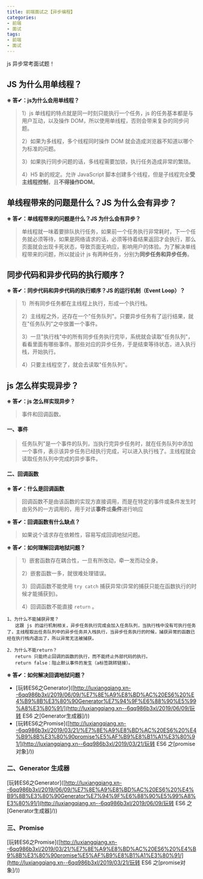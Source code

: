 ```yaml
---
title: 前端面试之【异步编程】
categories: 
- 前端
- 面试
tags: 
- 前端
- 面试
---
```


js 异步常考面试题！

<!--more-->



## JS 为什么用单线程？

**※ 答✔：js为什么会用单线程？**

> 1）js 单线程的特点就是同一时刻只能执行一个任务，js 的任务基本都是与用户互动，以及操作 DOM，所以使用单线程，否则会带来复杂的同步问题。
>
> 2）如果为多线程，多个线程同时操作 DOM 就会造成浏览器不知道以哪个为标准的问题。
>
> 3）如果执行同步问题的话，多线程需要加锁，执行任务造成非常的繁琐。
>
> 4）H5 新的规定。允许 JavaScript 脚本创建多个线程，但是子线程完全**受主线程控制**，且**不得操作DOM**。



## 单线程带来的问题是什么？JS 为什么会有异步？

**※ 答✔：单线程带来的问题是什么？JS 为什么会有异步？**

> 单线程就一味着要排队执行任务，如果前一个任务执行非常耗时，下一个任务就必须等待，如果是网络请求的话，必须等待着结果返回才会执行，那么页面就会出现卡死状态，导致页面无响应，影响用户的体验。为了解决单线程带来的问题，所以就设计 js 有两种任务，分别为**同步任务和异步任务**。 



## 同步代码和异步代码的执行顺序？

**※ 答✔：同步代码和异步代码的执行顺序？JS 的运行机制（Event Loop）？**

> 1）所有同步任务都在主线程上执行，形成一个执行栈。
>
> 2）主线程之外，还存在一个"任务队列"。只要异步任务有了运行结果，就在"任务队列"之中放置一个事件。
>
> 3）一旦"执行栈"中的所有同步任务执行完毕，系统就会读取"任务队列"，看看里面有哪些事件。那些对应的异步任务，于是结束等待状态，进入执行栈，开始执行。
>
> 4）只要主线程空了，就会去读取"任务队列"。



## js 怎么样实现异步？

**※ 答✔：js 怎么样实现异步？**

> 事件和回调函数。



#### 一、事件

> 任务队列"是一个事件的队列，当执行完异步任务时，就在任务队列中添加一个事件，表示该异步任务已经执行完成，可以进入执行栈了。主线程就会读取任务队列中完成的异步事件。



#### 二、回调函数

**※ 答✔：什么是回调函数**

> 回调函数不是由该函数的实现方直接调用，而是在特定的事件或条件发生时由另外的一方调用的，用于对该**事件**或**条件**进行响应 



**※ 答✔：回调函数有什么缺点？**

> 如果说个请求存在依赖性，容易写成回调地狱问题。



**※ 答✔：如何理解回调地狱问题？**

> 1）嵌套函数存在耦合性，一旦有所改动，牵一发而动全身。
>
> 2）嵌套函数一多，就很难处理错误。
>
> 3）回调函数不能使用 `try catch`  捕获异常(异常的捕获只能在函数执行的时候才能捕获到)。
>
> 4）回调函数不能直接 `return` 。

```
1、为什么不能捕获异常？
   这跟 js 的运行机制相关，异步任务执行完成会加入任务队列，当执行栈中没有可执行任务了，主线程取出任务队列中的异步任务并入栈执行，当异步任务执行的时候，捕获异常的函数已经在执行栈内退出了，所以异常无法被捕获。

2、为什么不能return？
   return 只能终止回调的函数的执行，而不能终止外部代码的执行。
   return false：阻止默认事件的发生（a标签跳转链接）。
```



**※ 答✔：如何解决回调地狱问题？**

- [玩转ES6之Generator]([http://luxiangqiang.xn--6qq986b3xl/2019/06/09/%E7%8E%A9%E8%BD%AC%20ES6%20%E4%B9%8B%E3%80%90Generator%E7%94%9F%E6%88%90%E5%99%A8%E3%80%91/](http://luxiangqiang.xn--6qq986b3xl/2019/06/09/玩转 ES6 之[Generator生成器]/))
- [玩转ES6之Promise]([http://luxiangqiang.xn--6qq986b3xl/2019/03/21/%E7%8E%A9%E8%BD%AC%20ES6%20%E4%B9%8B%E3%80%90promise%E5%AF%B9%E8%B1%A1%E3%80%91/](http://luxiangqiang.xn--6qq986b3xl/2019/03/21/玩转 ES6 之[promise对象]/))



### 二、Generator 生成器

[玩转ES6之Generator]([http://luxiangqiang.xn--6qq986b3xl/2019/06/09/%E7%8E%A9%E8%BD%AC%20ES6%20%E4%B9%8B%E3%80%90Generator%E7%94%9F%E6%88%90%E5%99%A8%E3%80%91/](http://luxiangqiang.xn--6qq986b3xl/2019/06/09/玩转 ES6 之[Generator生成器]/))



### 三、Promise 

[玩转ES6之Promise]([http://luxiangqiang.xn--6qq986b3xl/2019/03/21/%E7%8E%A9%E8%BD%AC%20ES6%20%E4%B9%8B%E3%80%90promise%E5%AF%B9%E8%B1%A1%E3%80%91/](http://luxiangqiang.xn--6qq986b3xl/2019/03/21/玩转 ES6 之[promise对象]/))









